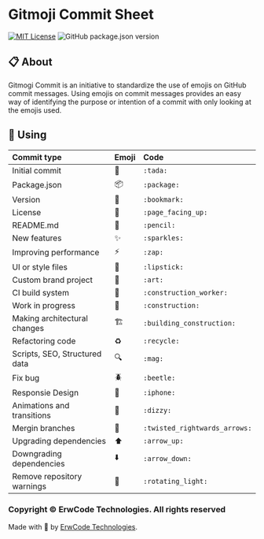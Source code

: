 # Gitmoji Commit Sheet

[![MIT License][mit-license-image]][mit-license-url]
![GitHub package.json version][version-url]

## 📋 About

Gitmogi Commit is an initiative to standardize the use of emojis on GitHub commit messages. Using emojis on commit messages provides an easy way of identifying the purpose or intention of a commit with only looking at the emojis used.


## 🎯 Using

| Commit type                   | Emoji                       | Code                          |
|:------------------------------|:----------------------------|:------------------------------|
| Initial commit                | :tada:                      | `:tada:`                      |
| Package.json                  | :package:                   | `:package:`                   |
| Version                       | :bookmark:                  | `:bookmark:`                  |
| License                       | :page_facing_up:            | `:page_facing_up:`            |
| README.md                     | :pencil:                    | `:pencil:`                    |
| New features                  | :sparkles:                  | `:sparkles:`                  |
| Improving performance         | :zap:                       | `:zap:`                       |
| UI or style files             | :lipstick:                  | `:lipstick:`                  |
| Custom brand project          | :art:                       | `:art:`                       |
| CI build system               | :construction_worker:       | `:construction_worker:`       |
| Work in progress              | :construction:              | `:construction:`              |
| Making architectural changes  | :building_construction:     | `:building_construction:`     |
| Refactoring code              | :recycle:                   | `:recycle:`                   |
| Scripts, SEO, Structured data | :mag:                       | `:mag:`                       |
| Fix bug                       | :beetle:                    | `:beetle:`                    |
| Responsie Design              | :iphone:                    | `:iphone:`                    |
| Animations and transitions    | :dizzy:                     | `:dizzy:`                     |
| Mergin branches               | :twisted_rightwards_arrows: | `:twisted_rightwards_arrows:` |
| Upgrading dependencies        | :arrow_up:                  | `:arrow_up:`                  |
| Downgrading dependencies      | :arrow_down:                | `:arrow_down:`                |
| Remove repository warnings    | :rotating_light:            | `:rotating_light:`             |

### Copyright © ErwCode Technologies. All rights reserved

Made with 💖 by [ErwCode Technologies](https://erwcode.com/).


[mit-license-image]: https://img.shields.io/github/license/erwcode/gitmogi-commit.svg
[mit-license-url]: https://github.com/erwcode/gitmogi-commit/blob/master/LICENSE

[version-url]: https://img.shields.io/github/package-json/v/erwcode/gitmogi-commit.svg?color=red

